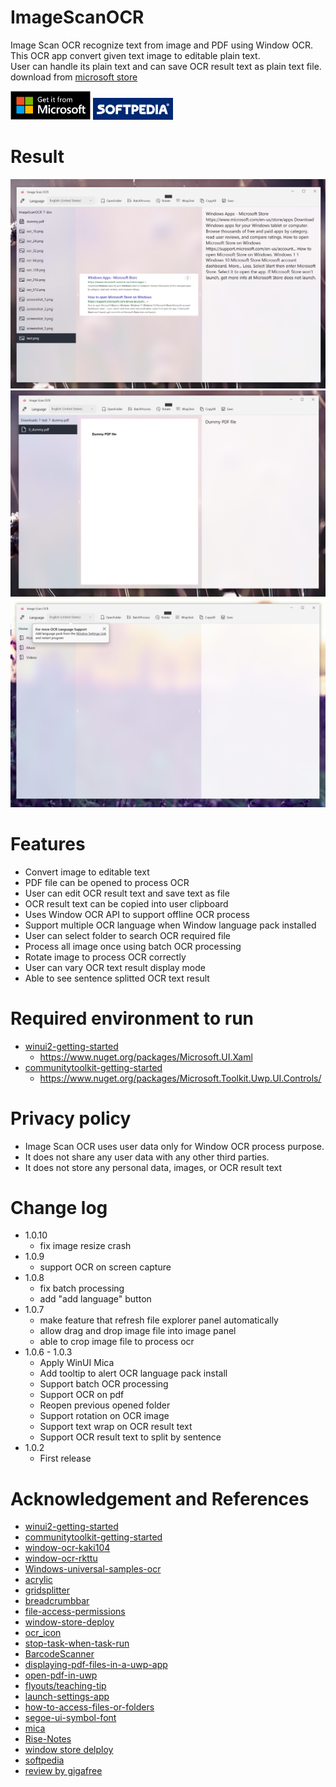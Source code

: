 # ImageScanOCR
Image Scan OCR recognize text from image and PDF using Window OCR.  
This OCR app convert given text image to editable plain text.   
User can handle its plain text and can save OCR result text as plain text file.  
download from [microsoft store](https://www.microsoft.com/en-us/p/image-scan-ocr/9pjhnq2r5kg7?activetab=pivot:overviewtab)     

[<img alt="microsoft store" width="128px" src="doc/microsoft.png" />](https://www.microsoft.com/en-us/p/image-scan-ocr/9pjhnq2r5kg7?activetab=pivot:overviewtab)
[<img alt="softpedia" width="128px" src="doc/softpedia.png" />](https://www.softpedia.com/get/Office-tools/Other-Office-Tools/Image-Scan-OCR.shtml)


# Result   
![result](doc/screenshot_1.png)    
![result](doc/screenshot_2.png)    
![result](doc/screenshot_3.png)    


# Features   
- Convert image to editable text
- PDF file can be opened to process OCR
- User can edit OCR result text and save text as file
- OCR result text can be copied into user clipboard
- Uses Window OCR API to support offline OCR process
- Support multiple OCR language when Window language pack installed
- User can select folder to search OCR required file
- Process all image once using batch OCR processing
- Rotate image to process OCR correctly
- User can vary OCR text result display mode
- Able to see sentence splitted OCR text result


# Required environment to run    
- [winui2-getting-started](https://docs.microsoft.com/en-us/windows/apps/winui/winui2/getting-started)     
  - https://www.nuget.org/packages/Microsoft.UI.Xaml
- [communitytoolkit-getting-started](https://docs.microsoft.com/en-us/windows/communitytoolkit/getting-started)    
  - https://www.nuget.org/packages/Microsoft.Toolkit.Uwp.UI.Controls/

# Privacy policy
- Image Scan OCR uses user data only for Window OCR process purpose.
- It does not share any user data with any other third parties.
- It does not store any personal data, images, or OCR result text

# Change log
- 1.0.10
  - fix image resize crash
- 1.0.9
  - support OCR on screen capture
- 1.0.8
  - fix batch processing
  - add "add language" button
- 1.0.7
  - make feature that refresh file explorer panel automatically
  - allow drag and drop image file into image panel
  - able to crop image file to process ocr
- 1.0.6 - 1.0.3
  - Apply WinUI Mica
  - Add tooltip to alert OCR language pack install  
  - Support batch OCR processing  
  - Support OCR on pdf  
  - Reopen previous opened folder  
  - Support rotation on OCR image  
  - Support text wrap on OCR result text  
  - Support OCR result text to split by sentence
- 1.0.2  
  - First release 

# Acknowledgement and References  
- [winui2-getting-started](https://docs.microsoft.com/en-us/windows/apps/winui/winui2/getting-started)     
- [communitytoolkit-getting-started](https://docs.microsoft.com/en-us/windows/apps/winui/winui2/getting-started)    
- [window-ocr-kaki104](https://kaki104.tistory.com/491)     
- [window-ocr-rkttu](https://velog.io/@rkttu/csharp-win10-ocr-howto)     
- [Windows-universal-samples-ocr](https://github.com/microsoft/windows-universal-samples/tree/main/Samples/OCR)     
- [acrylic](https://docs.microsoft.com/ko-kr/windows/apps/design/style/acrylic)     
- [gridsplitter](https://docs.microsoft.com/en-us/windows/communitytoolkit/controls/gridsplitter)     
- [breadcrumbbar](https://docs.microsoft.com/ko-kr/windows/apps/design/controls/breadcrumbbar)     
- [file-access-permissions](https://docs.microsoft.com/en-us/windows/uwp/files/file-access-permissions)
- [window-store-deploy](https://codedragon.tistory.com/3209)
- [ocr_icon](https://www.flaticon.com/premium-icon/ocr_5558190)
- [stop-task-when-task-run](https://stackoverflow.com/questions/36911609/stop-task-when-task-run)   
- [BarcodeScanner](https://github.com/kiwamu25/BarcodeScanner/blob/f5359693019ea957813b364b456bba571f881060/BarcodeScanner/BarcodeScanner/MainPage.xaml.cs)   
- [displaying-pdf-files-in-a-uwp-app](https://blog.pieeatingninjas.be/2016/02/06/displaying-pdf-files-in-a-uwp-app/)   
- [open-pdf-in-uwp](https://pspdfkit.com/blog/2019/open-pdf-in-uwp/)   
- [flyouts/teaching-tip](https://docs.microsoft.com/ko-kr/windows/apps/design/controls/dialogs-and-flyouts/teaching-tip)   
- [launch-settings-app](https://docs.microsoft.com/en-us/windows/uwp/launch-resume/launch-settings-app)   
- [how-to-access-files-or-folders](https://stackoverflow.com/questions/52227435/how-to-access-files-or-folders-the-user-picked-in-a-previous-session-of-my-uwp-a)   
- [segoe-ui-symbol-font](https://docs.microsoft.com/en-us/windows/apps/design/style/segoe-ui-symbol-font)   
- [mica](https://docs.microsoft.com/en-us/windows/apps/design/style/mica)   
- [Rise-Notes](https://github.com/Rise-Software/Rise-Notes)   
- [window store delploy](https://codedragon.tistory.com/3209) 
- [softpedia](https://www.softpedia.com/get/Office-tools/Other-Office-Tools/Image-Scan-OCR.shtml)
- [review by gigafree](https://www.gigafree.net/tool/ocr/Image-Scan-OCR.html)




